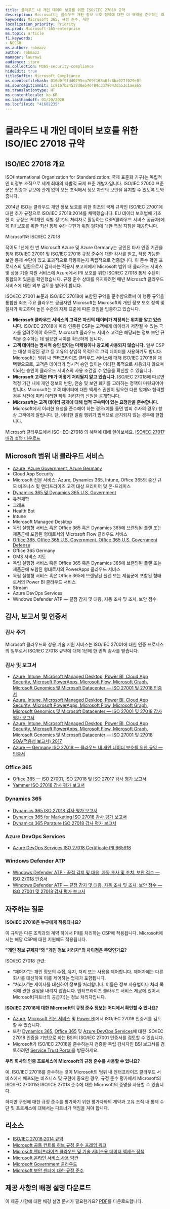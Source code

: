 ```yaml
---
title: 클라우드 내 개인 데이터 보호를 위한 ISO/IEC 27018 규약
description: Microsoft는 클라우드 개인 정보 보호 정책에 대한 이 규약을 준수하는 최초의 클라우드 공급자입니다.
keywords: Microsoft 365, 규정 준수, 제안
localization_priority: Priority
ms.prod: Microsoft-365-enterprise
ms.topic: article
f1.keywords:
- NOCSH
ms.author: robmazz
author: robmazz
manager: laurawi
audience: itpro
ms.collection: M365-security-compliance
hideEdit: true
titleSuffix: Microsoft Compliance
ms.openlocfilehash: 016d0f9fdd0795ea709f168a0fc8ba027f029e8f
ms.sourcegitcommit: 1c91b7b24537d0e54d484c3379043db53c1aea65
ms.translationtype: HT
ms.contentlocale: ko-KR
ms.lasthandoff: 01/29/2020
ms.locfileid: "41602235"
---
```

# <a name="isoiec-27018-code-of-practice-for-protecting-personal-data-in-the-cloud"></a>클라우드 내 개인 데이터 보호를 위한 ISO/IEC 27018 규약

## <a name="isoiec-27018-overview"></a>ISO/IEC 27018 개요

ISO(International Organization for Standardization: 국제 표준화 기구)는 독립적인 비정부 조직으로 세계 최대의 자발적 국제 표준 개발자입니다. ISO/IEC 27000 표준군은 업종과 규모에 관계 없이 모든 조직에서 정보 자산의 보안을 유지할 수 있도록 도와줍니다.

2014년 ISO는 클라우드 개인 정보 보호를 위한 최초의 국제 규약인 ISO/IEC 27001에 대한 추가 규정으로 ISO/IEC 27018:2014를 채택했습니다. EU 데이터 보호법에 기초한 이 규정은 PII(개인 식별 정보)의 처리자로 활동하는 CSP(클라우드 서비스 공급자)에게 PII 보호를 위한 최신 통제 수단 구현과 위험 평가에 대한 특정 지침을 제공합니다.

Microsoft와 ISO/IEC 27018

적어도 1년에 한 번 Microsoft Azure 및 Azure Germany는 공인된 타사 인증 기관을 통해 ISO/IEC 27001 및 ISO/IEC 27018 규정 준수에 대한 감사를 받고, 적용 가능한 보안 통제 수단이 있고 효과적으로 작동하는지 독립적으로 검증합니다. 이 준수 확인 프로세스의 일환으로서 감사자는 적용서 보고서에서 Microsoft 범위 내 클라우드 서비스 및 상용 기술 지원 서비스에 Azure에서 PII 보호를 위한 ISO/IEC 27018 통제 수단이 통합되어 있음을 확인했습니다. 규정 준수 상태를 유지하려면 매년 Microsoft 클라우드 서비스에 대한 외부 검토를 받아야 합니다.

ISO/IEC 27001 표준과 ISO/IEC 27018에 포함된 규약을 준수함으로써 이 행동 규약을 통합한 최초 주요 클라우드 공급자인 Microsoft는 Microsoft의 개인 정보 보호 정책 및 절차가 확고하며 높은 수준의 자체 표준에 따른 것임을 입증하고 있습니다.

- **Microsoft 클라우드 서비스의 고객은 자신의 데이터가 저장되는 위치를 알고 있습니다.** ISO/IEC 27018에 따라 인증된 CSP는 고객에게 데이터가 저장될 수 있는 국가를 알려주어야 하므로, Microsoft 클라우드 서비스 고객은 해당되는 정보 보안 규칙을 준수하는 데 필요한 시야를 확보하게 됩니다.
- **고객 데이터는 명시적 승인 없이는 마케팅이나 광고에 사용되지 않습니다.** 일부 CSP는 대상 지정된 광고 등 고유의 상업적 목적으로 고객 데이터를 사용하기도 합니다. Microsoft는 범위 내 엔터프라이즈 클라우드 서비스에 대해 ISO/IEC 27018을 채택했으므로, 고객은 데이터가 명시적 승인 없이는 이러한 목적으로 사용되지 않으며 이러한 승인이 클라우드 서비스의 사용 조건일 수 없음을 확신할 수 있습니다.
- **Microsoft 고객은 PII가 어떻게 처리될지 알고 있습니다.** ISO/IEC 27018에 따르면 적정 기간 내에 개인 정보의 반환, 전송 및 보안 폐기를 고려하는 정책이 마련되어야 합니다. Microsoft는 고객 데이터에 대한 액세스 권한이 필요한 다른 업체와 협력할 경우 사전에 미리 이러한 하위 처리자의 신원을 공개합니다.
- **Microsoft는 고객 데이터 공개에 대해 법적 구속력이 있는 요청만을 준수합니다.** Microsoft에서 이러한 요청을 준수해야 하는 경우(예를 들면 범죄 수사의 경우) 항상 고객에게 알립니다. 단, 이러한 알림 행위가 법적으로 금지되지 않는 경우에 한합니다.

Microsoft 클라우드에서 ISO-IEC-27018 의 혜택에 대해 알아보세요. [ISO/IEC 27017 배경 설명 다운로드](https://aka.ms/iso27017-backgrounder)

## <a name="microsoft-in-scope-cloud-services"></a>Microsoft 범위 내 클라우드 서비스

- [Azure, Azure Government, Azure Germany](https://aka.ms/AzureCompliance)
- Cloud App Security
- Microsoft 전문 서비스: Azure, Dynamics 365, Intune, Office 365의 중간 규모 비즈니스 및 엔터프라이즈 고객 대상 프리미어 및 온-프레미스
- [Dynamics 365 및 Dynamics 365 U.S. Government](https://aka.ms/d365-compliance-list)
- 유전체학
- 그래프
- Health Bot
- Intune
- Microsoft Managed Desktop
- 독립 실행형 서비스 혹은 Office 365 혹은 Dynamics 365에 브랜딩된 플랜 또는 제품군에 포함된 형태로서의 Microsoft Flow 클라우드 서비스
- [Office 365, Office 365 U.S. Government, Office 365 U.S. Government Defense](https://go.microsoft.com/fwlink/p/?linkid=2077751)
- Office 365 Germany
- OMS 서비스 지도
- 독립 실행형 서비스 혹은 Office 365 혹은 Dynamics 365에 브랜딩된 플랜 또는 제품군에 포함된 형태로서의 PowerApps 클라우드 서비스
- 독립 실행형 서비스 혹은 Office 365에 브랜딩된 플랜 또는 제품군에 포함된 형태로서의 Power BI 클라우드 서비스
- Stream
- Azure DevOps Services
- Windows Defender ATP — 끝점 감지 및 대응, 자동 조사 및 조치, 보안 점수

## <a name="audits-reports-and-certificates"></a>감사, 보고서 및 인증서

### <a name="audit-cycle"></a>감사 주기

Microsoft 클라우드와 상용 기술 지원 서비스는 ISO/IEC 27001에 대한 인증 프로세스의 일부로서 ISO/IEC 27018 규약에 대해 1년에 한 번씩 감사를 받습니다.

### <a name="audits-and-reports"></a>감사 및 보고서

- [Azure, Intune, Microsoft Managed Desktop, Power BI, Cloud App Security, Microsoft PowerApps, Microsoft Flow, Microsoft Graph, Microsoft Genomics 및 Microsoft Datacenter — ISO 27001 및 27018 인증서](https://go.microsoft.com/fwlink/p/?linkid=2078016)
- [Azure, Intune, Microsoft Managed Desktop, Power BI, Cloud App Security, Microsoft PowerApps, Microsoft Flow, Microsoft Graph, Microsoft Genomics 및 Microsoft Datacenter — ISO 27001 및 27018 감사 평가 보고서](https://go.microsoft.com/fwlink/p/?linkid=2078020)
- [Azure, Intune, Microsoft Managed Desktop, Power BI, Cloud App Security, Microsoft PowerApps, Microsoft Flow, Microsoft Graph, Microsoft Genomics 및 Microsoft Datacenter — ISO 27001 및 27018 SOA(적용성 보고서) 2017](https://servicetrust.microsoft.com/ViewPage/MSComplianceGuide?command=Download&downloadType=Document&downloadId=47d89200-b24b-491d-b657-7c523ddfb6f9&docTab=4ce99610-c9c0-11e7-8c2c-f908a777fa4d_ISO_Reports)
- [Azure — Germany ISO 27018 — 클라우드 내 개인 데이터 보호를 위한 규약 — 인증서](https://servicetrust.microsoft.com/Documents/ComplianceReports?downloadDocument=1&documentId=6a0dab80-8382-4af6-980c-ed2ed9a341c6)

### <a name="office-365"></a>Office 365

- [Office 365 — ISO 27001, ISO 27018 및 ISO 27017 감사 평가 보고서](https://aka.ms/o365isoreport)
- [Yammer ISO 27018 감사 평가 보고서](https://aka.ms/YammerISO27018Auditreport)

### <a name="dynamics-365"></a>Dynamics 365

- [Dynamics 365 ISO 27018 감사 평가 보고서](https://aka.ms/dynamics365iso27018auditreport)
- [Dynamics 365 for Marketing ISO 27018 감사 평가 보고서](https://aka.ms/dynamics365Marketingiso27018auditreport)
- [Dynamics 365 Parature ISO 27018 감사 평가 보고서](https://aka.ms/dynamics365Paratureiso27018auditreport)

### <a name="azure-devops-services"></a>Azure DevOps Services

- [Azure DevOps Services ISO 27018 Certificate PII 665918](https://go.microsoft.com/fwlink/p/?linkid=2062252)

### <a name="windows-defender-atp"></a>Windows Defender ATP

- [Windows Defender ATP - 끝점 감지 및 대응, 자동 조사 및 조치, 보안 점수 — ISO 27018 인증서](https://aka.ms/windowsdefenderatpiso27018certificate)
- [Windows Defender ATP — 끝점 감지 및 대응, 자동 조사 및 조치, 보안 점수 — ISO 27001 및 27018 감사 평가 보고서](https://aka.ms/WindowsDefenderATPISO27001AuditReport)

## <a name="frequently-asked-questions"></a>자주하는 질문

**ISO/IEC 27018은 누구에게 적용되나요?**

이 규약은 다른 조직과의 계약 하에서 PII를 처리하는 CSP에 적용됩니다. Microsoft에서는 해당 CSP에 대한 지원에도 적용됩니다.

**"개인 정보 규제자"와 "개인 정보 처리자"의 차이점은 무엇인가요?**

ISO/IEC 27018 관련:

- “제어자”는 개인 정보의 수집, 유지, 처리 또는 사용을 제어합니다. 제어자에는 다른 회사를 대신하여 이를 제어하는 업체가 포함됩니다.
- “처리자”는 제어자를 대신하여 정보를 처리합니다. 이들은 정보 사용법이나 처리 목적에 관한 결정을 내리지 않습니다. 엔터프라이즈 클라우드 서비스 제공에 있어서 Microsoft(파트너의 공급자)는 정보 처리자입니다.

**ISO/IEC 27018에 대한 Microsoft의 규정 준수 정보는 어디에서 확인할 수 있나요?**

- [Azure](https://go.microsoft.com/fwlink/p/?linkid=2078016), [Microsoft 전문 서비스](https://www.bsigroup.com/Our-services/Management-system-certification/Certificate-and-Client-Directory-Search/Certificate-Client-Directory-Search-Results/?searchkey=company%3dMicrosoft%2bCorporation&licencenumber=PII%20642270) 및 [Power BI](https://go.microsoft.com/fwlink/p/?linkid=2078016)에서 ISO/IEC 27018 인증서를 검토할 수 있습니다.
- 또한 [Dynamics 365](https://aka.ms/Dynamics-CRM-Online-Cert), [Office 365](https://aka.ms/Office365-Cert) 및 [Azure DevOps Services](https://go.microsoft.com/fwlink/p/?linkid=2062159)에 대한 ISO/IEC 27018 인증을 기반으로 하는 BSI의 ISO/IEC 27001 인증서를 검토할 수 있습니다.
- Microsoft가 ISO/IEC 27018을 준수하는지 검증한 독립 감사자인 BSI 보고서를 검토하려면 [Service Trust Portal](https://aka.ms/stphelp)을 방문하세요.

**우리 회사의 인증 프로세스에 Microsoft의 규정 준수를 사용할 수 있나요?**

예. ISO/IEC 27018를 준수하는 것이 Microsoft의 범위 내 엔터프라이즈 클라우드 서비스에서 배포되는 비즈니스 및 구현에 중요한 경우, 규정 준수 평가에서 Microsoft의 ISO/IEC 27001와 ISO/ICE 27018 준수에 대한 Microsoft의 증명을 사용할 수 있습니다.

하지만 구현에 대한 규정 준수를 평가하기 위한 평가자와의 계약과 고유 조직 내 통제 수단 및 프로세스에 대해서는 파트너가 책임을 져야 합니다.

## <a name="resources"></a>리소스

- [ISO/IEC 27018:2014 규약](https://aka.ms/ISO.IEC_27018.2014)
- [Microsoft 공통 컨트롤 허브 규정 준수 프레임 워크](https://www.microsoft.com/trustcenter/common-controls-hub)
- [Microsoft 엔터프라이즈 클라우드 및 기술 서비스용 데이터 액세스 정책](https://www.microsoft.com/trustcenter/Privacy/Who-can-access-your-data-and-on-what-terms)
- [Microsoft 온라인 서비스 사용 약관](https://aka.ms/Online-Services-Terms)
- [Microsoft Government 클라우드](https://go.microsoft.com/fwlink/p/?linkid=2087246)
- [Microsoft 보안 센터에 대한 규정 준수](https://www.microsoft.com/trust-center/compliance/compliance-overview)

## <a name="download-the-offering-backgrounder"></a>제공 사항의 배경 설명 다운로드

이 제공 사항에 대한 배경 설명 문서가 필요한가요? [PDF](https://download.microsoft.com/download/F/D/A/FDA4697E-D72D-4513-8626-A5F294DC7A0F/ISOIEC_27018_Compliance_Backgrounder.pdf)를 다운로드합니다.
